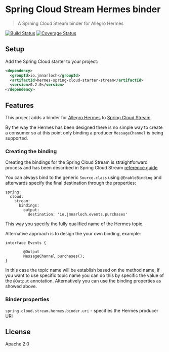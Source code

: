 # Spring Cloud Stream Hermes binder

> A Sprning Cloud Stream binder for Allegro Hermes

[![Build Status](https://travis-ci.org/jmnarloch/hermes-spring-cloud-starter-stream.svg?branch=master)](https://travis-ci.org/jmnarloch/hermes-spring-cloud-starter-stream)
[![Coverage Status](https://coveralls.io/repos/jmnarloch/hermes-spring-cloud-starter-stream/badge.svg?branch=master&service=github)](https://coveralls.io/github/jmnarloch/hermes-spring-cloud-starter-stream?branch=master)

## Setup

Add the Spring Cloud starter to your project:

```xml
<dependency>
  <groupId>io.jmnarloch</groupId>
  <artifactId>hermes-spring-cloud-starter-stream</artifactId>
  <version>0.2.0</version>
</dependency>
```

## Features

This project adds a binder for [Allegro Hermes](https://github.com/allegro/hermes) to [Spring Cloud Stream](https://github.com/spring-cloud/spring-cloud-stream).

By the way the Hermes has been designed there is no simple way to create a consumer so at this point only binding a
producer `MessageChannel` is being supported.

### Creating the binding

Creating the bindings for the Spring Cloud Stream is straightforward process and has been described in
Spring Cloud Stream [reference guide](http://docs.spring.io/spring-cloud-stream/docs/current/reference/htmlsingle/)

You can always bind to the generic `Source.class` using `@EnableBinding` and afterwards specify the final destination
through the properties:

```
spring:
  cloud:
    stream:
      bindings:
        output:
          destination: 'io.jmnarloch.events.purchases'
```

This way you specify the fully qualified name of the Hermes topic.

Alternative approach is to design the your own binding, example:

```
interface Events {

        @Output
        MessageChannel purchases();
}
```

In this case the topic name will be establish based on the method name, if you want to use specific topic name you can
do this by specific the value of the `@Output` annotation. Alternatively you can use the binding properties as showed
above.

### Binder properties

`spring.cloud.stream.hermes.binder.uri` - specifies the Hermes producer URI

## License

Apache 2.0